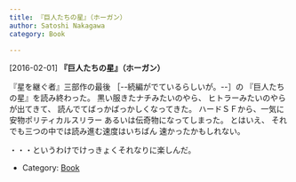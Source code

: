 ```yaml
---
title: 『巨人たちの星』（ホーガン）
author: Satoshi Nakagawa
category: Book

---
```


[2016-02-01] **『巨人たちの星』（ホーガン）** 

 『星を継ぐ者』三部作の最後
［--続編がでているらしいが。--］の
『巨人たちの星』を読み終わった。
黒い服きたナチみたいのやら、
ヒトラーみたいのやらが出てきて、
読んでてばっかばっかしくなってきた。
ハードＳＦから、一気に
安物ポリティカルスリラー
あるいは伝奇物になってしまった。
とはいえ、
それでも三つの中では読み進む速度はいちばん
速かったかもしれない。

 ・・・というわけでけっきょくそれなりに楽しんだ。

- Category: [Book](https://merapano.github.io/categories.html#Book)

